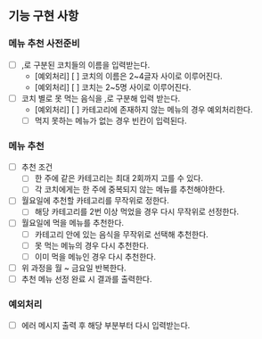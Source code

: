 ## 기능 구현 사항

### 메뉴 추천 사전준비
- [ ] ,로 구분된 코치들의 이름을 입력받는다.
  - [예외처리] [ ] 코치의 이름은 2~4글자 사이로 이루어진다.
  - [예외처리] [ ] 코치는 2~5명 사이로 이루어진다.
- [ ] 코치 별로 못 먹는 음식을 ,로 구분해 입력 받는다.
  - [예외처리] [ ] 카테고리에 존재하지 않는 메뉴의 경우 예외처리한다.
  - [ ] 먹지 못하는 메뉴가 없는 경우 빈칸이 입력된다.

### 메뉴 추천
- [ ] 추천 조건
  - [ ] 한 주에 같은 카테고리는 최대 2회까지 고를 수 있다.
  - [ ] 각 코치에게는 한 주에 중복되지 않는 메뉴를 추천해야한다.
- [ ] 월요일에 추천할 카테고리를 무작위로 정한다.
  - [ ] 해당 카테고리를 2번 이상 먹었을 경우 다시 무작위로 선정한다.
- [ ] 월요일에 먹을 메뉴를 추천한다.
  - [ ] 카테고리 안에 있는 음식을 무작위로 선택해 추천한다.
  - [ ] 못 먹는 메뉴의 경우 다시 추천한다.
  - [ ] 이미 먹을 메뉴인 경우 다시 추천한다.
- [ ] 위 과정을 월 ~ 금요일 반복한다.
- [ ] 추천 메뉴 선정 완료 시 결과를 출력한다.

### 예외처리
- [ ] 에러 메시지 출력 후 해당 부분부터 다시 입력받는다.